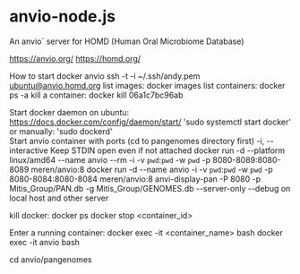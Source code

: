 # anvio-node.js

An anvio` server for HOMD (Human Oral Microbiome Database)

https://anvio.org/
https://homd.org/
  
How to start docker anvio
  ssh -t -i ~/.ssh/andy.pem ubuntu@anvio.homd.org
list images:
  docker images
list containers:
 docker ps -a
kill a container:
   docker kill 06a1c7bc96ab <CONTAINER ID>
   
Start docker daemon on ubuntu: https://docs.docker.com/config/daemon/start/
   'sudo systemctl start docker'
   or manually: 'sudo dockerd'  
Start anvio container with ports (cd to pangenomes directory first)
   -i, --interactive                    Keep STDIN open even if not attached
   docker run -d --platform linux/amd64 --name anvio --rm -i -v `pwd`:`pwd` -w `pwd` -p 8080-8089:8080-8089 meren/anvio:8
   docker run -d --name anvio -i -v `pwd`:`pwd` -w `pwd` -p 8080-8084:8080-8084 meren/anvio:8
   anvi-display-pan -P 8080 -p Mitis_Group/PAN.db -g Mitis_Group/GENOMES.db --server-only --debug
on local host and other server

kill docker:
docker ps
docker stop <container_id>

Enter a running container:
   docker exec -it <container_name> bash
   docker exec -it anvio bash
   
cd anvio/pangenomes
